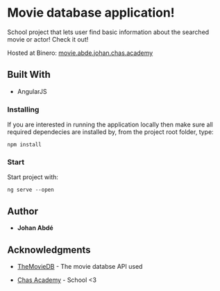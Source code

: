 # Movie database application!
School project that lets user find basic information about the searched movie or actor!
Check it out!

Hosted at Binero: [movie.abde.johan.chas.academy](http://movie.johan.abde.chas.academy)

## Built With
* AngularJS

### Installing
If you are interested in running the application locally then make sure all required dependecies are installed by,
from the project root folder, type:

```
npm install
```

### Start
Start project with:

```
ng serve --open
```

## Author
* **Johan Abdé**

## Acknowledgments
* [TheMovieDB](https://www.themoviedb.org/) - The movie databse API used

* [Chas Academy](https://chasacademy.se/) - School <3
